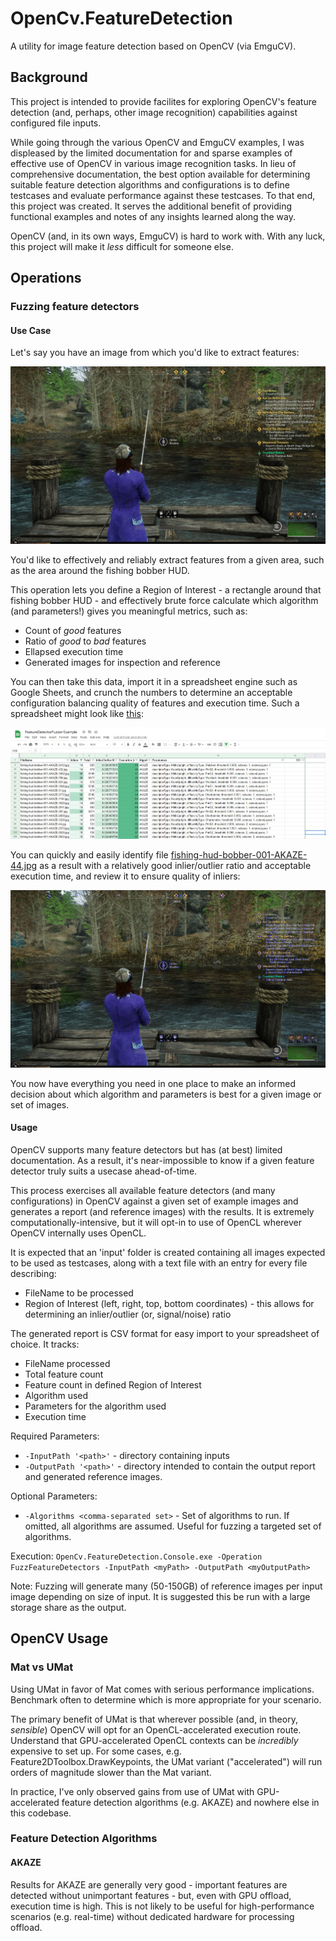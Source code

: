 # OpenCv.FeatureDetection
A utility for image feature detection based on OpenCV (via EmguCV).

## Background
This project is intended to provide facilites for exploring OpenCV's feature detection (and, perhaps, other image recognition) capabilities against configured file inputs.

While going through the various OpenCV and EmguCV examples, I was displeased by the limited documentation for and sparse examples of effective use of OpenCV in various image recognition tasks. In lieu of comprehensive documentation, the best option available for determining suitable feature detection algorithms and configurations is to define testcases and evaluate performance against these testcases. To that end, this project was created. It serves the additional benefit of providing functional examples and notes of any insights learned along the way.

OpenCV (and, in its own ways, EmguCV) is hard to work with. With any luck, this project will make it *less* difficult for someone else.

## Operations
### Fuzzing feature detectors
#### Use Case
Let's say you have an image from which you'd like to extract features: 

![Fuzzing example image](examples/fishing-hud-bobber-001.jpg)

You'd like to effectively and reliably extract features from a given area, such as the area around the fishing bobber HUD.

This operation lets you define a Region of Interest - a rectangle around that fishing bobber HUD - and effectively brute force calculate which algorithm (and parameters!) gives you meaningful metrics, such as:
* Count of _good_ features
* Ratio of _good_ to _bad_ features
* Ellapsed execution time
* Generated images for inspection and reference

You can then take this data, import it in a spreadsheet engine such as Google Sheets, and crunch the numbers to determine an acceptable configuration balancing quality of features and execution time.
Such a spreadsheet might look like [this](https://docs.google.com/spreadsheets/d/1MfKmHAyAWxln491PLZd9fc-Db1hcG4uE7BTON9nNY60/edit?usp=sharing):

![Spreadsheet example image](examples/feature-detector-fuzzer-spreadsheet.jpg)

You can quickly and easily identify file [fishing-hud-bobber-001-AKAZE-44.jpg](examples/fishing-hud-bobber-001-AKAZE-44.jpg) as a result with a relatively good inlier/outlier ratio and acceptable execution time, and review it to ensure quality of inliers: 

![Output image for review](examples/fishing-hud-bobber-001-AKAZE-44.jpg)

You now have everything you need in one place to make an informed decision about which algorithm and parameters is best for a given image or set of images.

#### Usage
OpenCV supports many feature detectors but has (at best) limited documentation. As a result, it's near-impossible to know if a given feature detector truly suits a usecase ahead-of-time.

This process exercises all available feature detectors (and many configurations) in OpenCV against a given set of example images and generates a report (and reference images) with the results. It is extremely computationally-intensive, but it will opt-in to use of OpenCL wherever OpenCV internally uses OpenCL.

It is expected that an 'input' folder is created containing all images expected to be used as testcases, along with a text file with an entry for every file describing:
* FileName to be processed
* Region of Interest (left, right, top, bottom coordinates) - this allows for determining an inlier/outlier (or, signal/noise) ratio

The generated report is CSV format for easy import to your spreadsheet of choice. It tracks:
* FileName processed
* Total feature count
* Feature count in defined Region of Interest
* Algorithm used
* Parameters for the algorithm used
* Execution time

Required Parameters:
* `-InputPath '<path>'` - directory containing inputs
* `-OutputPath '<path>'` - directory intended to contain the output report and generated reference images.

Optional Parameters:
* `-Algorithms <comma-separated set>` - Set of algorithms to run. If omitted, all algorithms are assumed. Useful for fuzzing a targeted set of algorithms.

Execution:
`OpenCv.FeatureDetection.Console.exe -Operation FuzzFeatureDetectors -InputPath <myPath> -OutputPath <myOutputPath>`

Note:
Fuzzing will generate many (50-150GB) of reference images per input image depending on size of input. It is suggested this be run with a large storage share as the output.

## OpenCV Usage
### Mat vs UMat
Using UMat in favor of Mat comes with serious performance implications. Benchmark often to determine which is more appropriate for your scenario.

The primary benefit of UMat is that wherever possible (and, in theory, _sensible_) OpenCV will opt for an OpenCL-accelerated execution route. Understand that GPU-accelerated OpenCL contexts can be _incredibly_ expensive to set up. For some cases, e.g. Feature2DToolbox.DrawKeypoints, the UMat variant ("accelerated") will run orders of magnitude slower than the Mat variant.

In practice, I've only observed gains from use of UMat with GPU-accelerated feature detection algorithms (e.g. AKAZE) and nowhere else in this codebase.

### Feature Detection Algorithms
#### AKAZE
Results for AKAZE are generally very good - important features are detected without unimportant features - but, even with GPU offload, execution time is high. This is not likely to be useful for high-performance scenarios (e.g. real-time) without dedicated hardware for processing offload.